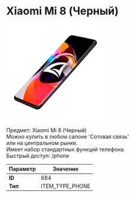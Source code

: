 # Xiaomi Mi 8 (Черный)

![Item Image](../img/684.webp?raw=true)

Предмет: Xiaomi Mi 8 (Черный)<br>Можно купить в любом салоне 'Сотовая связь'<br>или на центральном рынке.<br>Имеет набор стандартных функций телефона.<br>Быстрый доступ: /phone


| Параметр | Значение |
|----------|----------|
| **ID** | 684 |
| **Тип** | ITEM_TYPE_PHONE |

